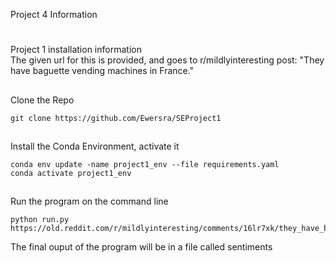 Project 4 Information

#
Project 1 installation information <br>
The given url for this is provided, and goes to r/mildlyinteresting post: "They have baguette vending machines in France."

##
Clone the Repo

```
git clone https://github.com/Ewersra/SEProject1
```

##
Install the Conda Environment, activate it

```
conda env update -name project1_env --file requirements.yaml
conda activate project1_env
```

##
Run the program on the command line

```
python run.py https://old.reddit.com/r/mildlyinteresting/comments/16lr7xk/they_have_baguette_vending_machines_in_france/
``` 

The final ouput of the program will be in a file called sentiments
